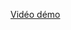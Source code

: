 [Vidéo démo](https://drive.google.com/file/d/1wdjGs-vIfUWvg4Jth9cQSX-1ZZi9tQ4B/view?usp=drive_link)
